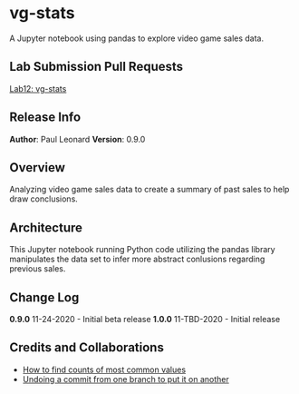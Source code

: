 # vg-stats
A Jupyter notebook using pandas to explore video game sales data.

## Lab Submission Pull Requests
[Lab12: vg-stats](https://github.com/paul-leonard/vg-stats/pull/1)

## Release Info
**Author**: Paul Leonard
**Version**: 0.9.0

## Overview
Analyzing video game sales data to create a summary of past sales to help draw conclusions.

## Architecture
This Jupyter notebook running Python code utilizing the pandas library manipulates the data set to infer more abstract conlusions regarding previous sales.

## Change Log
**0.9.0** 11-24-2020 - Initial beta release
**1.0.0** 11-TBD-2020 - Initial release

## Credits and Collaborations
- [How to find counts of most common values](https://stackoverflow.com/questions/48590268/pandas-get-the-most-frequent-values-of-a-column/48590361)
- [Undoing a commit from one branch to put it on another](https://www.clearvision-cm.com/blog/what-to-do-when-you-commit-to-the-wrong-git-branch/)